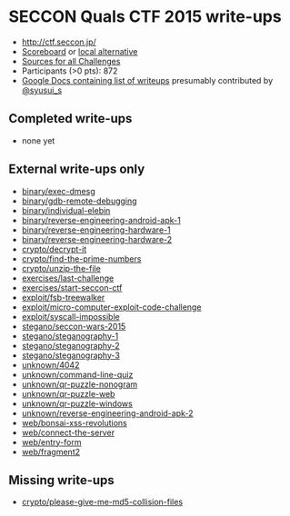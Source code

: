 # SECCON Quals CTF 2015 write-ups

* <http://ctf.seccon.jp/>
* [Scoreboard](http://ranking.quals.seccon.jp/) or [local alternative](TODOLOCAL)
* [Sources for all Challenges](https://github.com/SECCON/SECCON2015_online_CTF)
* Participants (>0 pts): 872
* [Google Docs containing list of writeups](https://docs.google.com/spreadsheets/d/1IEKOBftoAMnOocH10Q2r8sjC54sprRJJsXt9KMnwmBQ) presumably contributed by [@syusui_s](https://twitter.com/syusui_s)

## Completed write-ups

* none yet

## External write-ups only

* [binary/exec-dmesg](binary/exec-dmesg)
* [binary/gdb-remote-debugging](binary/gdb-remote-debugging)
* [binary/individual-elebin](binary/individual-elebin)
* [binary/reverse-engineering-android-apk-1](binary/reverse-engineering-android-apk-1)
* [binary/reverse-engineering-hardware-1](binary/reverse-engineering-hardware-1)
* [binary/reverse-engineering-hardware-2](binary/reverse-engineering-hardware-2)
* [crypto/decrypt-it](crypto/decrypt-it)
* [crypto/find-the-prime-numbers](crypto/find-the-prime-numbers)
* [crypto/unzip-the-file](crypto/unzip-the-file)
* [exercises/last-challenge](exercises/last-challenge)
* [exercises/start-seccon-ctf](exercises/start-seccon-ctf)
* [exploit/fsb-treewalker](exploit/fsb-treewalker)
* [exploit/micro-computer-exploit-code-challenge](exploit/micro-computer-exploit-code-challenge)
* [exploit/syscall-impossible](exploit/syscall-impossible)
* [stegano/seccon-wars-2015](stegano/seccon-wars-2015)
* [stegano/steganography-1](stegano/steganography-1)
* [stegano/steganography-2](stegano/steganography-2)
* [stegano/steganography-3](stegano/steganography-3)
* [unknown/4042](unknown/4042)
* [unknown/command-line-quiz](unknown/command-line-quiz)
* [unknown/qr-puzzle-nonogram](unknown/qr-puzzle-nonogram)
* [unknown/qr-puzzle-web](unknown/qr-puzzle-web)
* [unknown/qr-puzzle-windows](unknown/qr-puzzle-windows)
* [unknown/reverse-engineering-android-apk-2](unknown/reverse-engineering-android-apk-2)
* [web/bonsai-xss-revolutions](web/bonsai-xss-revolutions)
* [web/connect-the-server](web/connect-the-server)
* [web/entry-form](web/entry-form)
* [web/fragment2](web/fragment2)

## Missing write-ups

* [crypto/please-give-me-md5-collision-files](crypto/please-give-me-md5-collision-files)